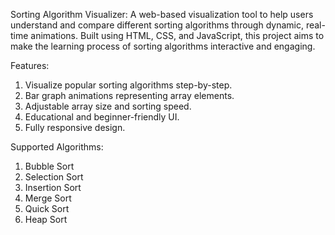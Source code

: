 Sorting Algorithm Visualizer:
A web-based visualization tool to help users understand and compare different sorting algorithms through dynamic, real-time animations. Built using HTML, CSS, and JavaScript, 
this project aims to make the learning process of sorting algorithms interactive and engaging.

Features:
1. Visualize popular sorting algorithms step-by-step.
2. Bar graph animations representing array elements.
3. Adjustable array size and sorting speed.
4. Educational and beginner-friendly UI.
5. Fully responsive design.

Supported Algorithms:
1. Bubble Sort
2. Selection Sort
3. Insertion Sort
4. Merge Sort
5. Quick Sort
6. Heap Sort
